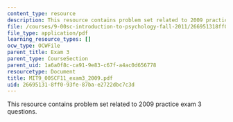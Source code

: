 ```yaml
---
content_type: resource
description: This resource contains problem set related to 2009 practice exam 3 questions.
file: /courses/9-00sc-introduction-to-psychology-fall-2011/266951318ff093fe87bae2722dbc7c3d_MIT9_00SCF11_exam3_2009.pdf
file_type: application/pdf
learning_resource_types: []
ocw_type: OCWFile
parent_title: Exam 3
parent_type: CourseSection
parent_uid: 1a6a0f8c-ca91-9e83-c67f-a4ac0d656778
resourcetype: Document
title: MIT9_00SCF11_exam3_2009.pdf
uid: 26695131-8ff0-93fe-87ba-e2722dbc7c3d
---
```

This resource contains problem set related to 2009 practice exam 3 questions.

